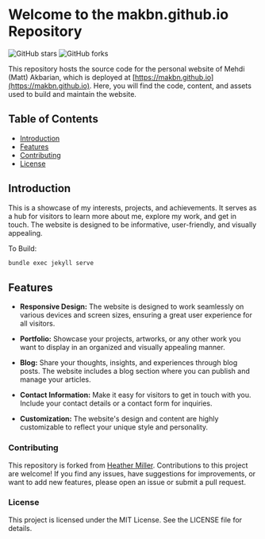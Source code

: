 
# Welcome to the makbn.github.io Repository

![GitHub stars](https://img.shields.io/github/stars/makbn/makbn.github.io?style=social)
![GitHub forks](https://img.shields.io/github/forks/makbn/makbn.github.io?style=social)

This repository hosts the source code for the personal website of Mehdi (Matt) Akbarian, which is deployed at [https://makbn.github.io](https://makbn.github.io). Here, you will find the code, content, and assets used to build and maintain the website.

## Table of Contents

- [Introduction](#introduction)
- [Features](#features)
- [Contributing](#contributing)
- [License](#license)

## Introduction

This is a showcase of my interests, projects, and achievements. It serves as a hub for visitors to learn more about me, explore my work, and get in touch. The website is designed to be informative, user-friendly, and visually appealing.

To Build:

```sh
bundle exec jekyll serve
```

## Features

- **Responsive Design:** The website is designed to work seamlessly on various devices and screen sizes, ensuring a great user experience for all visitors.

- **Portfolio:** Showcase your projects, artworks, or any other work you want to display in an organized and visually appealing manner.

- **Blog:** Share your thoughts, insights, and experiences through blog posts. The website includes a blog section where you can publish and manage your articles.

- **Contact Information:** Make it easy for visitors to get in touch with you. Include your contact details or a contact form for inquiries.

- **Customization:** The website's design and content are highly customizable to reflect your unique style and personality.

### Contributing
This repository is forked from [Heather Miller](https://github.com/heathermiller/wwwheathermiller). 
Contributions to this project are welcome! If you find any issues, have suggestions for improvements, or want to add new features, please open an issue or submit a pull request.

### License
This project is licensed under the MIT License. See the LICENSE file for details.

